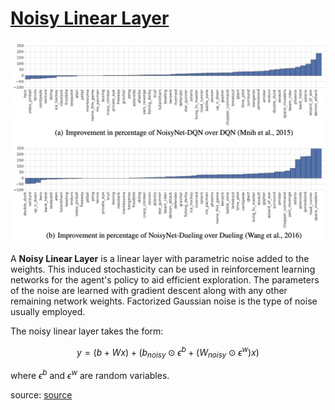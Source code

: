 # [Noisy Linear Layer](https://paperswithcode.com/method/noisy-net)
![](./img/Screen_Shot_2020-06-03_at_5.56.12_PM_jwFPrxl.png)

A **Noisy Linear Layer** is a linear layer with parametric noise added to the weights. This induced stochasticity can be used in reinforcement learning networks for the agent's policy to aid efficient exploration. The parameters of the noise are learned with gradient descent along with any other remaining network weights. Factorized Gaussian noise is the type of noise usually employed.

The noisy linear layer takes the form:

$$y = \left(b + Wx\right) + \left(b_{noisy}\odot\epsilon^{b}+\left(W_{noisy}\odot\epsilon^{w}\right)x\right) $$

where $\epsilon^{b}$ and $\epsilon^{w}$ are random variables.

source: [source](https://arxiv.org/abs/1706.10295v3)

